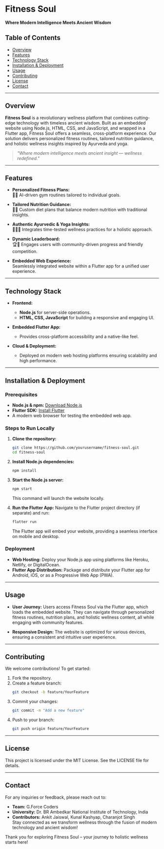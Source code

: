 # Fitness Soul
**Where Modern Intelligence Meets Ancient Wisdom**



## Table of Contents
- [Overview](#overview)
- [Features](#features)
- [Technology Stack](#technology-stack)
- [Installation & Deployment](#installation--deployment)
- [Usage](#usage)
- [Contributing](#contributing)
- [License](#license)
- [Contact](#contact)

---

## Overview
**Fitness Soul** is a revolutionary wellness platform that combines cutting-edge technology with timeless ancient wisdom. Built as an embedded website using Node.js, HTML, CSS, and JavaScript, and wrapped in a Flutter app, Fitness Soul offers a seamless, cross-platform experience. Our solution delivers personalized fitness routines, tailored nutrition guidance, and holistic wellness insights inspired by Ayurveda and yoga.

> _"Where modern intelligence meets ancient insight — wellness redefined."_

---

## Features
- **Personalized Fitness Plans:**  
  🏋️‍♀️ AI-driven gym routines tailored to individual goals.
  
- **Tailored Nutrition Guidance:**  
  🍎🥗 Custom diet plans that balance modern nutrition with traditional insights.
  
- **Authentic Ayurvedic & Yoga Insights:**  
  🧘‍♂️🌿 Integrates time-tested wellness practices for a holistic approach.
  
- **Dynamic Leaderboard:**  
  🏆🚀 Engages users with community-driven progress and friendly competition.
  
- **Embedded Web Experience:**  
  Seamlessly integrated website within a Flutter app for a unified user experience.

---

## Technology Stack
- **Frontend:**  
  - **Node.js** for server-side operations.
  - **HTML, CSS, JavaScript** for building a responsive and engaging UI.
  
- **Embedded Flutter App:**  
  - Provides cross-platform accessibility and a native-like feel.
  
- **Cloud & Deployment:**  
  - Deployed on modern web hosting platforms ensuring scalability and high performance.

---

## Installation & Deployment

### Prerequisites
- **Node.js & npm:** [Download Node.js](https://nodejs.org/)
- **Flutter SDK:** [Install Flutter](https://flutter.dev/docs/get-started/install)
- A modern web browser for testing the embedded web app.

### Steps to Run Locally
1. **Clone the repository:**
   ```bash
   git clone https://github.com/yourusername/fitness-soul.git
   cd fitness-soul
   ```

2. **Install Node.js dependencies:**
   ```bash
   npm install
   ```

3. **Start the Node.js server:**
   ```bash
   npm start
   ```
   This command will launch the website locally.

4. **Run the Flutter App:**
   Navigate to the Flutter project directory (if separate) and run:
   ```bash
   flutter run
   ```
   The Flutter app will embed your website, providing a seamless interface on mobile and desktop.

### Deployment
- **Web Hosting:** Deploy your Node.js app using platforms like Heroku, Netlify, or DigitalOcean.
- **Flutter App Distribution:** Package and distribute your Flutter app for Android, iOS, or as a Progressive Web App (PWA).

---

## Usage
- **User Journey:**
  Users access Fitness Soul via the Flutter app, which loads the embedded website. They can navigate through personalized fitness routines, nutrition plans, and holistic wellness content, all while engaging with community features.

- **Responsive Design:**
  The website is optimized for various devices, ensuring a consistent and intuitive user experience.

---

## Contributing
We welcome contributions! To get started:

1. Fork the repository.
2. Create a feature branch:
   ```bash
   git checkout -b feature/YourFeature
   ```
3. Commit your changes:
   ```bash
   git commit -m "Add a new feature"
   ```
4. Push to your branch:
   ```bash
   git push origin feature/YourFeature
   ```


---

## License
This project is licensed under the MIT License. See the LICENSE file for details.

---

## Contact
For any inquiries or feedback, please reach out to:

- **Team:** G.Force Coders
- **University:** Dr. BR Ambedkar National Institute of Technology, India
- **Contributors:** Ankit Jaiswal, Kunal Kashyap, Charanjot Singh <br>
Stay connected as we transform wellness through the fusion of modern technology and ancient wisdom!

Thank you for exploring Fitness Soul – your journey to holistic wellness starts here!
